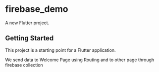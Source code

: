 # firebase_demo

A new Flutter project.

## Getting Started

This project is a starting point for a Flutter application.

We send data to Welcome Page using Routing and to other page through firebase collection